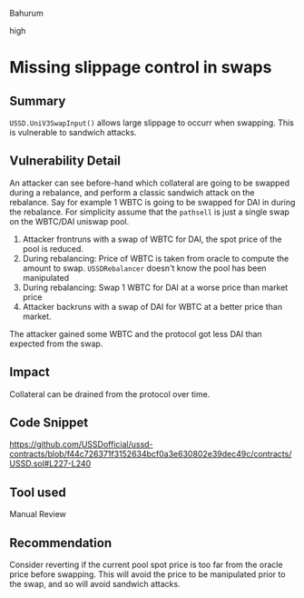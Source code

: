 Bahurum

high

# Missing slippage control in swaps

## Summary
`USSD.UniV3SwapInput()` allows large slippage to occurr when swapping. This is vulnerable to sandwich attacks.

## Vulnerability Detail
An attacker can see before-hand which collateral are going to be swapped during a rebalance, and perform a classic sandwich attack on the rebalance. Say for example 1 WBTC is going to be swapped for DAI in during the rebalance. For simplicity assume that the `pathsell` is just a single swap on the WBTC/DAI uniswap pool.
1. Attacker frontruns with a swap of WBTC for DAI, the spot price of the pool is reduced.
2. During rebalancing: Price of WBTC is taken from oracle to compute the amount to swap. `USSDRebalancer` doesn't know the pool has been manipulated
3. During rebalancing: Swap 1 WBTC for DAI at a worse price than market price
4. Attacker backruns with a swap of DAI for WBTC at a better price than market.

The attacker gained some WBTC and the protocol got less DAI than expected from the swap.

## Impact
Collateral can be drained from the protocol over time.

## Code Snippet
https://github.com/USSDofficial/ussd-contracts/blob/f44c726371f3152634bcf0a3e630802e39dec49c/contracts/USSD.sol#L227-L240
## Tool used

Manual Review

## Recommendation
Consider reverting if the current pool spot price is too far from the oracle price before swapping. This will avoid the price to be manipulated prior to the swap, and so will avoid sandwich attacks.


